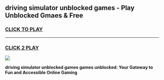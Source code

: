 
## driving simulator unblocked games - Play Unblocked Gmaes & Free
<h3>
<a href="https://premium.freeplayer.one?title=driving_simulator_unblocked_games&ref=19F">CLICK TO PLAY</a></h3>
<hr>

<h3>
<a href="https://premium.freeplayer.one?title=driving_simulator_unblocked_games&ref=19F">CLICK 2 PLAY</a>
  
</h3>

<a href="https://premium.freeplayer.one?title=driving_simulator_unblocked_games&ref=19F/"><img src="https://clearcache.store/games.png"></a>


**driving simulator unblocked games games unblocked: Your Gateway to Fun and Accessible Online Gaming**
